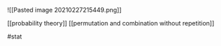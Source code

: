 ![[Pasted image 20210227215449.png]]


[[probability theory]]
[[permutation and combination without repetition]]

#stat